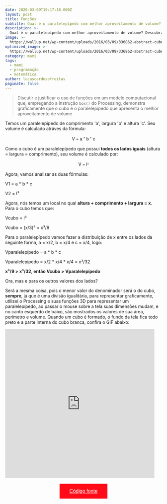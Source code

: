 ```yaml
---
date: 2020-03-09T19:17:18.000Z
layout: post
title: Funções
subtitle: Qual é o paralelepípedo com melhor aproveitamento de volume?
description: >-
  Qual é o paralelepípedo com melhor aproveitamento de volume? Descubra aqui!
image: >-   
  https://wallup.net/wp-content/uploads/2016/03/09/336862-abstract-cube.jpg
optimized_image: >-
  https://wallup.net/wp-content/uploads/2016/03/09/336862-abstract-cube.jpg
category: mami
tags:
  - mami
  - programação
  - matemática
author: lucascardosofreitas
paginate: false
---
```


> Discutir e justificar o uso de funções em um modelo computacional que, empregando a instrução `box()` do Processing, demonstra graficamente que o cubo é o paralelepípedo que apresenta o melhor aproveitamento de volume

Temos um paralelepípedo de comprimento 'a', largura 'b' e altura 'c'. Seu volume é calculado atráves da fórmula:

<center style="font-family: Titillium Web, Helvetica Neue, Helvetica, sans-serif;">
V = a * b * c</center>

Como o cubo é um paralelepípedo que possui **todos os lados iguais** (altura = largura = comprimento), seu volume é calculado por:

<center style="font-family: Titillium Web, Helvetica Neue, Helvetica, sans-serif;">
V = l³ </center>

Agora, vamos analisar as duas fórmulas:

V1 = a * b * c

V2 = l³

Agora, nós temos um local no qual **altura + comprimento + largura = x**.</br>
Para o cubo temos que:

Vcubo = l³

Vcubo = (x/3)³ = x³/9

Para o paralelepípedo vamos fazer a distribuição de x entre os lados da seguinte forma, a = x/2, b = x/4 e c = x/4, logo:

Vparalelepípedo = a * b * c

Vparalelepípedo = x/2 * x/4 * x/4 = x³/32

**x³/9 > x³/32, então Vcubo > Vparalelepípedo**

Ora, mas e para os outros valores dos lados?

Será a mesma coisa, pois o menor valor do denominador será o do cubo, **sempre**, já que é uma divisão igualitária, para representar graficamente, utilizei o Processing e suas funções 3D para representar um paralelepípedo, ao passar o mouse sobre a tela suas dimensões mudam, e no canto esquerdo de baixo, são mostrados os valores de sua área, perímetro e volume. Quando um cubo é formado, o fundo da tela fica todo preto e a parte interna do cubo branca, confira o GIF abaixo:

<iframe src="https://giphy.com/embed/f41pafLAqE2b5veW8h" width="480" height="480" frameBorder="0" class="giphy-embed" allowFullScreen></iframe><p>

<center>
  <button style="background-color: #ff0a16; border: none; padding: 15px 32px; text-align: center; text-decoration: none; display: inline-block; font-size: 16px; margin: 4px 2px; cursor: pointer;"> 
  <a href="https://drive.google.com/open?id=1_MVLy9-aTiOexVxuAred8nxvSm5mOgWd" style="color: white;">Código fonte</a>
  </button>
</center>